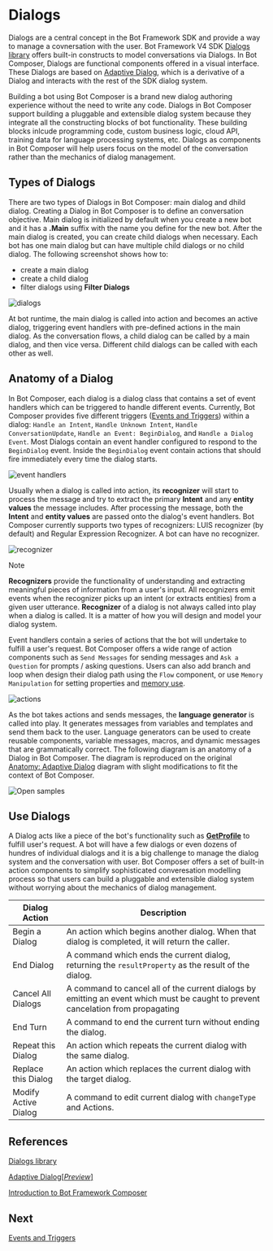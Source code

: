 # Dialogs 

 Dialogs are a central concept in the Bot Framework SDK and provide a way to manage a covnersation with the user. Bot Framework V4 SDK [Dialogs library](https://docs.microsoft.com/en-us/azure/bot-service/bot-builder-concept-dialog?view=azure-bot-service-4.0#waterfall-dialogs) offers built-in constructs to model conversations via Dialogs. In Bot Composer, Dialogs are functional components offered in a visual interface. These Dialogs are based on [Adaptive Dialog](https://github.com/Microsoft/BotBuilder-Samples/tree/master/experimental/adaptive-dialog#readme), which is a derivative of a Dialog and interacts with the rest of the SDK dialog system. 
 
 Building a bot using Bot Composer is a brand new dialog authoring experience without the need to write any code. Dialogs in Bot Composer support building a pluggable and extensible dialog system because they integrate all the constructing blocks of bot functionality. These building blocks inlcude programming code, custom business logic, cloud API, training data for language processing systems, etc. Dialogs as components in Bot Composer will help users focus on the model of the conversation rather than the mechanics of dialog management.  

## Types of Dialogs  
There are two types of Dialogs in Bot Composer: main dialog and dhild dialog. Creating a Dialog in Bot Composer is to define an conversation objective. Main dialog is initialized by default when you create a new bot and it has a **.Main** suffix with the name you define for the new bot. After the main dialog is created, you can create child dialogs when necessary. Each bot has one main dialog but can have multiple child dialogs or no child dialog. The following screenshot shows how to: 
- create a main dialog 
- create a child dialog 
- filter dialogs using **Filter Dialogs**

<p align="left">
    <img alt="dialogs" src="./media/dialog/test.gif" style="max-width:500px;" />
</p>

<!-- ![dialogs](./media/dialog/dialogs.gif) -->

At bot runtime, the main dialog is called into action and becomes an active dialog, triggering event handlers with pre-defined actions in the main dialog. As the conversation flows, a child dialog can be called by a main dialog, and then vice versa. Different child dialogs can be called with each other as well. 

## Anatomy of a Dialog 
In Bot Composer, each dialog is a dialog class that contains a set of event handlers which can be triggered to handle different events. Currently, Bot Composer provides five different triggers ([Events and Triggers](https://github.com/microsoft/BotFramework-Composer/blob/master/docs/triggers_and_events.md)) within a dialog: `Handle an Intent`, `Handle Unknown Intent`, `Handle ConversationUpdate`, `Handle an Event: BeginDialog`, and `Handle a Dialog Event`. Most Dialogs contain an event handler configured to respond to the `BeginDialog` event. Inside the `BeginDialog` event contain actions that should fire immediately every time the dialog starts. 

![event handlers](./media/dialog/eventhandlers.png)

Usually when a dialog is called into action, its **recognizer** will start to process the message and try to extract the primary **Intent** and any **entity values** the message includes. After processing the message, both the **Intent** and **entity values** are passed onto the dialog's event handlers. Bot Composer currently supports two types of recognizers: LUIS recognizer (by default) and Regular Expression Recognizer. A bot can have no recognizer. 

![recognizer](./media/dialog/recognizer.png)


> [!NOTE]
> **Recognizers** provide the functionality of understanding and extracting meaningful pieces of information from a user's input. All recognizers emit events when the recognizer picks up an intent (or extracts entities) from a given user utterance. **Recognizer** of a dialog is not always called into play when a dialog is called. It is a matter of how you will design and model your dialog system.   

Event handlers contain a series of actions that the bot will undertake to fulfill a user's request. Bot Composer offers a wide range of action components such as `Send Messages` for sending messages and `Ask a Question` for prompts / asking questions. Users can also add branch and loop when design their dialog path using the `Flow` component, or use `Memory Manipulation` for setting properties and [memory use](https://github.com/microsoft/BotFramework-Composer/blob/master/docs/using_memory.md). 

![actions](./media/dialog/actions.png)

As the bot takes actions and sends messages, the **language generator** is called into play. It generates messages from variables and templates and send them back to the user. Language generators can be used to create reusable components, variable messages, macros, and dynamic messages that are grammatically correct. The following diagram is an anatomy of a Dialog in Bot Composer. The diagram is reproduced on the original [Anatomy: Adaptive Dialog](https://github.com/microsoft/BotBuilder-Samples/blob/master/experimental/adaptive-dialog/docs/anatomy-and-runtime-behavior.md#anatomy-adaptive-dialog) diagram with slight modifications to fit the context of Bot Composer. 

<p align="left">
    <img alt="Open samples" src="./media/dialog/DialogAnatomy.png" style="max-width:780px;" />
</p>

<!-- ![dialog anatomy](./media/dialog/DialogAnatomy.png) -->

## Use Dialogs

A Dialog acts like a piece of the bot's functionality such as [**GetProfile**](https://github.com/microsoft/BotFramework-Composer/tree/master/SampleBots/Interrupt) to fulfill user's request. A bot will have a few dialogs or even dozens of hundres of individual dialogs and it is a big challenge to manage the dialog system and the conversation with user. Bot Composer offers a set of built-in action components to simplify sophisticated converesation modelling process so that users can build a pluggable and extensible dialog system without worrying about the mechanics of dialog management. 

| Dialog Action        | Description                                                                                                                      |
| -------------------- | -------------------------------------------------------------------------------------------------------------------------------- |
| Begin a Dialog       | An action which begins another dialog. When that dialog is completed, it will return the caller.                                 |
| End Dialog           | A command which ends the current dialog, returning the `resultProperty` as the result of the dialog.                             |
| Cancel All Dialogs   | A command to cancel all of the current dialogs by emitting an event which must be caught to prevent cancelation from propagating |
| End Turn             | A command to end the current turn without ending the dialog.                                                                     |
| Repeat this Dialog   | An action which repeats the current dialog with the same dialog.                                                                 |
| Replace this Dialog  | An action which replaces the current dialog with the target dialog.                                                              |
| Modify Active Dialog | A command to edit current dialog with `changeType` and Actions.                                                                  |


## References 
[Dialogs library](https://docs.microsoft.com/en-us/azure/bot-service/bot-builder-concept-dialog?view=azure-bot-service-4.0)

[Adaptive Dialog[_Preview_]](https://github.com/Microsoft/BotBuilder-Samples/tree/master/experimental/adaptive-dialog#readme)

[Introduction to Bot Framework Composer](https://github.com/microsoft/BotFramework-Composer/blob/master/docs/introduction_to_bfd.md)

## Next 
[Events and Triggers](https://github.com/microsoft/BotFramework-Composer/blob/master/docs/triggers_and_events.md)

